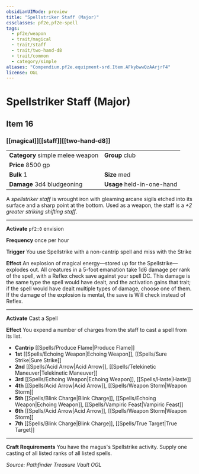 ```yaml
---
obsidianUIMode: preview
title: "Spellstriker Staff (Major)"
cssclasses: pf2e,pf2e-spell
tags:
  - pf2e/weapon
  - trait/magical
  - trait/staff
  - trait/two-hand-d8
  - trait/common
  - category/simple
aliases: "Compendium.pf2e.equipment-srd.Item.AFkybwwQzAArjrF4"
license: OGL
---
```

# Spellstriker Staff (Major)
## Item 16
### [[magical]][[staff]][[two-hand-d8]]

|  |  |
| -- | -- |
| **Category** simple melee weapon | **Group** club |
| **Price** 8500 gp |  |
| **Bulk** 1 | **Size** med |
| **Damage** 3d4 bludgeoning  | **Usage** held-in-one-hand |



A _spellstriker staff_ is wrought iron with gleaming arcane sigils etched into its surface and a sharp point at the bottom. Used as a weapon, the staff is a _+2 greater striking shifting staff_.

* * *

**Activate** `pf2:0` envision

**Frequency** once per hour

**Trigger** You use Spellstrike with a non-cantrip spell and miss with the Strike

**Effect** An explosion of magical energy—stored up for the Spellstrike—explodes out. All creatures in a 5-foot emanation take 1d6 damage per rank of the spell, with a Reflex check save against your spell DC. This damage is the same type the spell would have dealt, and the activation gains that trait; if the spell would have dealt multiple types of damage, choose one of them. If the damage of the explosion is mental, the save is Will check instead of Reflex.

* * *

**Activate** Cast a Spell

**Effect** You expend a number of charges from the staff to cast a spell from its list.

*   **Cantrip** [[Spells/Produce Flame|Produce Flame]]
*   **1st** [[Spells/Echoing Weapon|Echoing Weapon]], [[Spells/Sure Strike|Sure Strike]]
*   **2nd** [[Spells/Acid Arrow|Acid Arrow]], [[Spells/Telekinetic Maneuver|Telekinetic Maneuver]]
*   **3rd** [[Spells/Echoing Weapon|Echoing Weapon]], [[Spells/Haste|Haste]]
*   **4th** [[Spells/Acid Arrow|Acid Arrow]], [[Spells/Weapon Storm|Weapon Storm]]
*   **5th** [[Spells/Blink Charge|Blink Charge]], [[Spells/Echoing Weapon|Echoing Weapon]], [[Spells/Vampiric Feast|Vampiric Feast]]
*   **6th** [[Spells/Acid Arrow|Acid Arrow]], [[Spells/Weapon Storm|Weapon Storm]]
*   **7th** [[Spells/Blink Charge|Blink Charge]], [[Spells/True Target|True Target]]

* * *

**Craft Requirements** You have the magus's Spellstrike activity. Supply one casting of all listed ranks of all listed spells.

*Source: Pathfinder Treasure Vault*
*OGL*